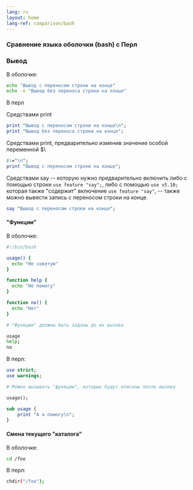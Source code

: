 ```yaml
---
lang: ru
layout: home
lang-ref: comparison/bash
---
```


### Сравнение языка оболочки (bash) с Перл

### Вывод

В оболочке:

```bash
echo "Вывод с переносом строки на конце"
echo -n "Вывод без переноса строки на конце"
```

В перл

Средствами print

```perl
print "Вывод с переносом строки на конце\n";
print "Вывод без переноса строки на конце";
```

Средствами print, предварительно изменив значение особой переменной $\

```perl
$\="\n";
print "Вывод с переносом строки на конце";
```

Средствами say -- которую нужно предварительно включить либо с помощью строки
`use feature "say";`, либо с помощью `use v5.10;` которая также "содержит"
включение `use feature "say"`, -- также можно вывести запись с переносом строки на
конце.

```perl
say "Вывод с переносом строки на конце";
```

#### "Функции"

В оболочке:

```bash
#!/bin/bash

usage() {
  echo "Не советую"
}

function help {
  echo "Не помогу"
}

function no() {
  echo "Нет"
}

# "Функции" должны быть заданы до их вызова

usage
help;
no
```

В перл:

```perl
use strict;
use warnings;

# Можно вызывать "функции", которые будут описаны после вызова

usage();

sub usage {
    print "А я помогу\n";
}
```

#### Смена текущего "каталога"

В оболочке:

```bash
cd /foo
```

В перл:

```bash
chdir("/foo");
```
